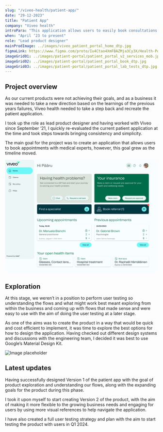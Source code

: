 ```yaml
---
slug: "/viveo-health/patient-app/"
date: "29-12-2023"
title: "Patient App"
company: "Viveo health"
introPara: "This application allows users to easily book consultations with trusted health experts, conveniently purchase lab tests, and order medication."
when: "April ‘23 to present"
role: "Lead product designer"
mainProdImage: ../images/viveo_patient_portal_home_dtp.jpg
figmaLink: https://www.figma.com/proto/Iu4Ctao4XmFBAZMja3Cy3X/Health-Portal-2.0?page-id=535%3A17224&type=design&node-id=540-30572&t=L6kCXntBmXdD58v5-0&scaling=scale-down&starting-point-node-id=540%3A30572
imageGrid01: ../images/patient-portal/patient_portal_v2_services_mob.jpg
imageGrid02: ../images/patient-portal/patient_portal_book_dtp.jpg
imageGrid03: ../images/patient-portal/patient_portal_lab_tests_dtp.jpg
---
```


## Project overview
As our current products were not achieving their goals, and as a business it was needed to take a new direction based on the learnings of the previous years failures, Viveo health needed to take a step back and recreate the patient application.

I took up the role as lead product designer and having worked with Viveo since September ‘21, I quickly re-evaluated the current patient application at the time and took steps towards bringing consistency and simplicity.

The main goal for the project was to create an application that allows users to book appointments with medical experts, however, this goal grew as the timeline moved.

![Image placeholder](../images/patient-portal/patient_portal_v1.jpg)

## Exploration
At this stage, we weren’t in a position to perform user testing so understanding the flows and what might work best meant exploring from within the business and coming up with flows that made sense and were easy to use with the aim of doing the user testing at a later stage.

As one of the aims was to create the product in a way that would be quick and cost efficient to implement, it was time to explore the best options for how to design the application. Having checked out different design systems and discussions with the engineering team, I decided it was best to use Google’s Material Design Kit.

![Image placeholder](../images/patient-portal/patient_portal_v1_2.jpg)

## Latest updates
Having successfully designed Version 1 of the patient app with the goal of product exploration and understanding our flows, along with the expanding goals for the product during this phase. 

I took it upon myself to start creating Version 2 of the product, with the aim of making it more flexible to the growing business needs and engaging for users by using more visual references to help navigate the application.

I have also created a full user testing strategy and plan with the aim to start testing the product with users in Q1 2024.